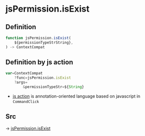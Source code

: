 # jsPermission.isExist

## Definition

```js.js
function jsPermission.isExist(
	${permissionTypeStrString},
) -> ContextCompat
```


## Definition by js action

```js.js
var=ContextCompat
	?func=jsPermission.isExist
	?args=
		&permissionTypeStr=${String}
```

- [js action](#) is annotation-oriented language based on javascript in `CommandClick`



## Src

-> [jsPermission.isExist](https://github.com/puutaro/CommandClick/blob/master/app/src/main/java/com/puutaro/commandclick/fragment_lib/terminal_fragment/js_interface/system/JsPermission.kt#L27)


